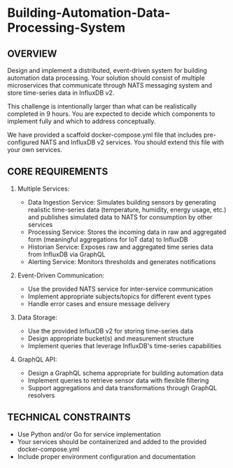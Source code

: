 # Building-Automation-Data-Processing-System

## OVERVIEW

Design and implement a distributed, event-driven system for building automation data processing. Your solution should consist of multiple microservices that communicate through NATS messaging system and store time-series data in InfluxDB v2.

This challenge is intentionally larger than what can be realistically completed in 9 hours. You are expected to decide which components to implement fully and which to address conceptually.

We have provided a scaffold docker-compose.yml file that includes pre-configured NATS and InfluxDB v2 services. You should extend this file with your own services.

## CORE REQUIREMENTS

1. Multiple Services:
   - Data Ingestion Service: Simulates building sensors by generating realistic time-series data (temperature, humidity, energy usage, etc.) and publishes simulated data to NATS for consumption by other services
   - Processing Service: Stores the incoming data in raw and aggregated form (meaningful aggregations for IoT data) to InfluxDB
   - Historian Service: Exposes raw and aggregated time series data from InfluxDB via GraphQL
   - Alerting Service: Monitors thresholds and generates notifications

2. Event-Driven Communication:
   - Use the provided NATS service for inter-service communication
   - Implement appropriate subjects/topics for different event types
   - Handle error cases and ensure message delivery

3. Data Storage:
   - Use the provided InfluxDB v2 for storing time-series data
   - Design appropriate bucket(s) and measurement structure
   - Implement queries that leverage InfluxDB's time-series capabilities

4. GraphQL API:
   - Design a GraphQL schema appropriate for building automation data
   - Implement queries to retrieve sensor data with flexible filtering
   - Support aggregations and data transformations through GraphQL resolvers

## TECHNICAL CONSTRAINTS

- Use Python and/or Go for service implementation
- Your services should be containerized and added to the provided docker-compose.yml
- Include proper environment configuration and documentation

